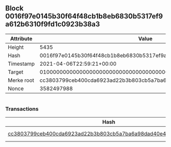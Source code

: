 ## Block 0016f97e0145b30f64f48cb1b8eb6830b5317ef9a612b6310f9fd1c0923b38a3

Attribute | Value
--- | ---
Height | 5435
Hash | 0016f97e0145b30f64f48cb1b8eb6830b5317ef9a612b6310f9fd1c0923b38a3
Timestamp | 2021-04-06T22:59:21+00:00
Target | 0100000000000000000000000000000000000000000000000000000000000000
Merke root | cc3803799ceb400cda6923ad22b3b803cb5a7ba6a98dad40e47889bb4fa7301e
Nonce | 3582497988

```

```

### Transactions

Hash | Amount
--- | ---
[cc3803799ceb400cda6923ad22b3b803cb5a7ba6a98dad40e47889bb4fa7301e](cc3803799ceb400cda6923ad22b3b803cb5a7ba6a98dad40e47889bb4fa7301e.md) | 10.00000000 SKEPTI 
